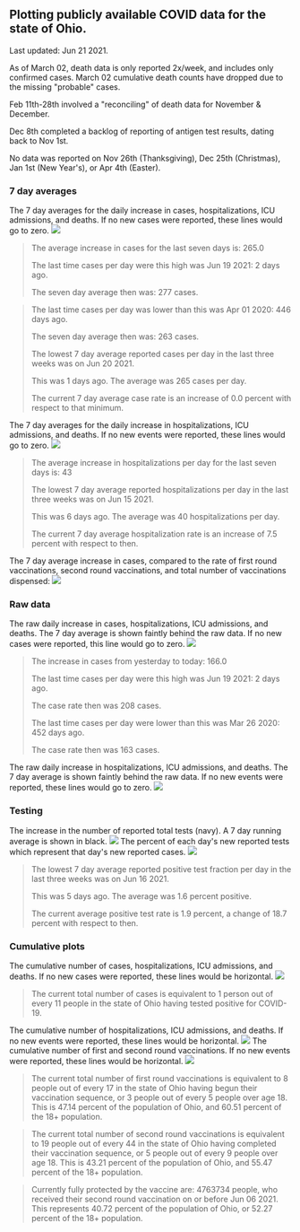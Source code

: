 ## Plotting publicly available COVID data for the state of Ohio. 

Last updated: Jun 21 2021. 

As of March 02, death data is only reported 2x/week, and includes only confirmed cases. March 02 cumulative death counts have dropped due to the missing "probable" cases.

Feb 11th-28th involved a "reconciling" of death data for November & December.

Dec 8th completed a backlog of reporting of antigen test results, dating back to Nov 1st.

No data was reported on Nov 26th (Thanksgiving), Dec 25th (Christmas), Jan 1st (New Year's), or Apr 4th (Easter).
### 7 day averages
The 7 day averages for the daily increase in cases, hospitalizations, ICU admissions, and deaths. If no new cases were reported, these lines would go to zero.
![](7dayaverage_cases.png)

>The average increase in cases for the last seven days is: 265.0
>
>The last time cases per day were this high was Jun 19 2021: 2 days ago.
>
>The seven day average then was: 277 cases.

>
>The last time cases per day was lower than this was Apr 01 2020: 446 days ago.
>
>The seven day average then was: 263 cases.
>
>The lowest 7 day average reported cases per day in the last three weeks was on Jun 20 2021.
>
>This was 1 days ago. The average was 265 cases per day.
>
>The current 7 day average case rate is an increase of 0.0 percent with respect to that minimum.

The 7 day averages for the daily increase in hospitalizations, ICU admissions, and deaths. If no new events were reported, these lines would go to zero.
![](7dayaverage_hospital.png)

>The average increase in hospitalizations per day for the last seven days is: 43
>
>The lowest 7 day average reported hospitalizations per day in the last three weeks was on Jun 15 2021.
>
>This was 6 days ago. The average was 40 hospitalizations per day.
>
>The current 7 day average hospitalization rate is an increase of 7.5 percent with respect to then.

The 7 day average increase in cases, compared to the rate of first round vaccinations, second round vaccinations, and total number of vaccinations dispensed:
![](DailyVaccinationsCases.png)

### Raw data
The raw daily increase in cases, hospitalizations, ICU admissions, and deaths. The 7 day average is shown faintly behind the raw data. If no new cases were reported, this line would go to zero.
![](DailyCases.png)

>The increase in cases from yesterday to today: 166.0 
>
>The last time cases per day were this high was Jun 19 2021: 2 days ago. 
>
>The case rate then was 208 cases.
>
>The last time cases per day were lower than this was Mar 26 2020: 452 days ago. 
>
>The case rate then was 163 cases.

The raw daily increase in hospitalizations, ICU admissions, and deaths. The 7 day average is shown faintly behind the raw data. If no new events were reported, these lines would go to zero.
![](DailyHospitalizations.png)

### Testing

The increase in the number of reported total tests (navy). A 7 day running average is shown in black.
![](DailyTests.png)
The percent of each day's new reported tests which represent that day's new reported cases.
![](percentpositive_tests.png)

>The lowest 7 day average reported positive test fraction per day in the last three weeks was on Jun 16 2021.
>
>This was 5 days ago. The average was 1.6 percent positive. 
>
>The current average positive test rate is 1.9 percent, a change of 18.7 percent with respect to then. 

### Cumulative plots
The cumulative number of cases, hospitalizations, ICU admissions, and deaths. If no new cases were reported, these lines would be horizontal.
![](Cases.png)

>The current total number of cases is equivalent to 1 person out of every 11 people in the state of Ohio having tested positive for COVID-19.

The cumulative number of hospitalizations, ICU admissions, and deaths. If no new events were reported, these lines would be horizontal.
![](Hospitalizations.png)
The cumulative number of first and second round vaccinations. If no new events were reported, these lines would be horizontal.
![](Vaccinations.png)

>The current total number of first round vaccinations is equivalent to 8 people out of every 17 in the state of Ohio having begun their vaccination sequence, or 3 people out of every 5 people over age 18.
 >This is 47.14 percent of the population of Ohio, and 60.51 percent of the 18+ population.

>The current total number of second round vaccinations is equivalent to 19 people out of every 44 in the state of Ohio having completed their vaccination sequence, or 5 people out of every 9 people over age 18. 
>This is 43.21 percent of the population of Ohio, and 55.47 percent of the 18+ population.

>Currently fully protected by the vaccine are: 4763734 people, who received their second round vaccination on or before Jun 06 2021.
>This represents 40.72 percent of the population of Ohio, or 52.27 percent of the 18+ population.

